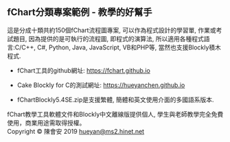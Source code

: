 fChart分類專案範例 - 教學的好幫手
-------------------------------
這是分成十類共約150個fChart流程圖專案, 可以作為程式設計的學習單, 作業或考試題目, 因為提供的是可執行的流程圖, 即程式的演算法, 所以適用各種程式語言:C/C++, C#, Python, Java, JavaScript, VB和PHP等, 當然也支援Blockly積木程式.

* fChart工具的github網址: https://fchart.github.io

* Cake Blockly for C的測試網址: https://hueyanchen.github.io

* fChartBlockly5.4SE.zip是支援繁體, 簡體和英文使用介面的多國語系版本. 

fChart教學工具軟體文件和Blockly中文離線版提供個人, 學生與老師教學完全免費使用，商業用途需取得授權。<br/>
             Copyright &copy; 陳會安 2019 hueyan@ms2.hinet.net</p>
